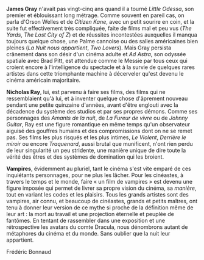 **James Gray** n'avait pas vingt-cinq ans quand il a tourné _Little Odessa_, son premier et éblouissant long métrage. Comme souvent en pareil cas, on parla d'Orson Welles et de _Citizen Kane_, avec un petit sourire en coin, et la suite fut effectivement très compliquée, faite de films mal et peu vus (_The Yards_, _The Lost City of Z_) et de réussites incontestées auxquelles il manqua toujours quelque chose, une Palme cannoise ou des salles américaines bien pleines (_La Nuit nous appartient_, _Two Lovers_). Mais Gray persista crânement dans son désir d'un cinéma adulte et _Ad Astra_, son odyssée spatiale avec Brad Pitt, est attendue comme le Messie par tous ceux qui croient encore à l'intelligence du spectacle et à la survie de quelques rares artistes dans cette triomphante machine à décerveler qu'est devenu le cinéma américain majoritaire.

**Nicholas Ray**, lui, est parvenu à faire ses films, des films qui ne ressemblaient qu'à lui, et à inventer quelque chose d'âprement nouveau pendant une petite quinzaine d'années, avant d'être englouti avec la décadence du système des studios et par ses propres démons. Comme ses personnages des _Amants de la nuit_, de _La Fureur de vivre_ ou de _Johnny Guitar_, Ray est une figure romantique en même temps qu'un observateur aiguisé des gouffres humains et des compromissions dont on ne se remet pas. Ses films les plus risqués et les plus intimes, _Le Violent_, _Derrière le miroir_ ou encore _Traquenard_, aussi brutal que munificent, n'ont rien perdu de leur singularité un peu stridente, une manière unique de dire toute la vérité des êtres et des systèmes de domination qui les broient.

**Vampires**, évidemment au pluriel, tant le cinéma s'est vite emparé de ces inquiétants personnages, pour ne plus les lâcher. Pour les cinéastes, à travers le temps et le monde, faire « un film de vampires » est devenu une figure imposée qui permet de livrer sa propre vision du cinéma, sa _manière_, tout en variant les codes et les plaisirs. Tous les grands artistes sont des vampires, air connu, et beaucoup de cinéastes, grands et petits maîtres, ont tenu à donner leur version de ce mythe si proche de la définition même de leur art : la mort au travail et une projection éternelle et peuplée de fantômes. En tentant de rassembler dans une exposition et une rétrospective les avatars du comte Dracula, nous dénombrons autant de métaphores du cinéma et du monde. Sans oublier que la nuit leur appartient.

Frédéric Bonnaud
